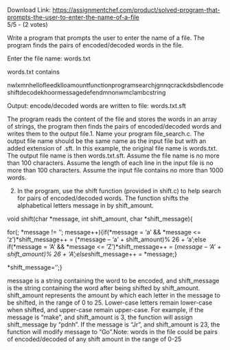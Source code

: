Download Link: https://assignmentchef.com/product/solved-program-that-prompts-the-user-to-enter-the-name-of-a-file
<br>
5/5 - (2 votes)

Write a program that prompts the user to enter the name of a file. The program finds the pairs of encoded/decoded words in the file.



Enter the file name: words.txt

words.txt contains

nwlxmnhellofleedklloamountfunctionprogramsearchjgnnqcrackdsbdlencodeshiftdecodekhoormessagedefendmnonwmclambcstring

Output: encode/decoded words are written to file: words.txt.sft

The program reads the content of the file and stores the words in an array of strings, the program then finds the pairs of encoded/decoded words and writes them to the output file.1. Name your program file_search.c. The output file name should be the same name as the input file but with an added extension of .sft. In this example, the original file name is words.txt. The output file name is then words.txt.sft. Assume the file name is no more than 100 characters. Assume the length of each line in the input file is no more than 100 characters. Assume the input file contains no more than 1000 words.

2. In the program, use the shift function (provided in shift.c) to help search for pairs of encoded/decoded words. The function shifts the alphabetical letters message in by shift_amount.

void shift(char *message, int shift_amount, char *shift_message){

for(; *message != ‘ ’; message++){if(*message = ‘a’ &amp;&amp; *message &lt;= ‘z’)*shift_message++ = (*message – ‘a’ + shift_amount)% 26 + ‘a’;else if(*message = ‘A’ &amp;&amp; *message &lt;= ‘Z’)*shift_message++ = (*message – ‘A’ + shift_amount)% 26 + ‘A’;else*shift_message++ = *message;}

*shift_message=’ ′;}

message is a string containing the word to be encoded, and shift_message is the string containing the word after being shifted by shift_amount. shift_amount represents the amount by which each letter in the message to be shifted, in the range of 0 to 25. Lower-case letters remain lower-case when shifted, and upper-case remain upper-case. For example, if the message is “make”, and shift_amount is 3, the function will assign shift_message by “pdnh”. If the message is “Jr”, and shift_amount is 23, the function will modify message to “Go”.Note: words in the file could be pairs of encoded/decoded of any shift amount in the range of 0-25